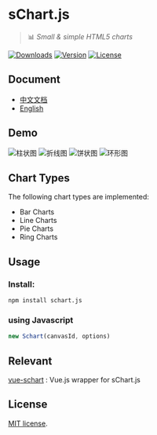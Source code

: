 # sChart.js
> :bar_chart: *Small &amp; simple HTML5 charts*

<p>
  <a href="https://www.npmjs.com/package/schart.js"><img src="https://img.shields.io/npm/dm/schart.js.svg" alt="Downloads"></a>
  <a href="https://www.npmjs.com/package/schart.js"><img src="https://img.shields.io/npm/v/schart.js.svg" alt="Version"></a>
  <a href="https://www.npmjs.com/package/schart.js"><img src="https://img.shields.io/npm/l/schart.js.svg" alt="License"></a>
  <br>
</p>

## Document
- [中文文档](https://lin-xin.gitee.io/example/schart/)
- [English](https://lin-xin.gitee.io/example/schart/en/)

## Demo

![柱状图](https://lin-xin.gitee.io/example/schart/assets/img/1.6ad92a2c.png)
![折线图](https://lin-xin.gitee.io/example/schart/assets/img/2.c260f420.png)
![饼状图](https://lin-xin.gitee.io/example/schart/assets/img/3.bfe79000.png)
![环形图](https://lin-xin.gitee.io/example/schart/assets/img/4.5db72d39.png)


## Chart Types
The following chart types are implemented:

- Bar Charts
- Line Charts
- Pie Charts
- Ring Charts

## Usage
### Install:
```
npm install schart.js
```
### using Javascript

```js
new Schart(canvasId, options)
```

## Relevant
[vue-schart](https://github.com/lin-xin/vue-schart) : Vue.js wrapper for sChart.js

## License
[MIT license](https://github.com/lin-xin/sChart.js/blob/master/LICENCE).
